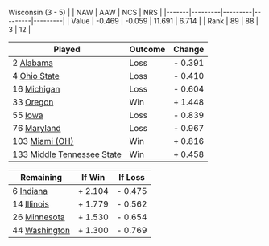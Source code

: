 Wisconsin (3 - 5)
|       |   NAW   |   AAW   |   NCS   |   NRS   |
|-------|---------|---------|---------|---------|
| Value |  -0.469 |  -0.059 |  11.691 |   6.714 |
| Rank  |      89 |      88 |       3 |      12 |

| Played                    | Outcome    |  Change  |
|---------------------------|------------|----------|
|   2 [Alabama               ](Alabama.md)| Loss       | -  0.391 |
|   4 [Ohio State            ](OhioState.md)| Loss       | -  0.410 |
|  16 [Michigan              ](Michigan.md)| Loss       | -  0.604 |
|  33 [Oregon                ](Oregon.md)| Win        | +  1.448 |
|  55 [Iowa                  ](Iowa.md)| Loss       | -  0.839 |
|  76 [Maryland              ](Maryland.md)| Loss       | -  0.967 |
| 103 [Miami (OH)            ](MiamiOH.md)| Win        | +  0.816 |
| 133 [Middle Tennessee State](MiddleTennesseeState.md)| Win        | +  0.458 |

| Remaining                 |  If Win  |  If Loss |
|---------------------------|----------|----------|
|   6 [Indiana               ](Indiana.md)| +  2.104 | -  0.475 |
|  14 [Illinois              ](Illinois.md)| +  1.779 | -  0.562 |
|  26 [Minnesota             ](Minnesota.md)| +  1.530 | -  0.654 |
|  44 [Washington            ](Washington.md)| +  1.300 | -  0.769 |

